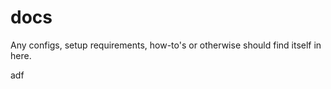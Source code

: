 # docs
Any configs, setup requirements, how-to's or otherwise should find itself in here.



adf










